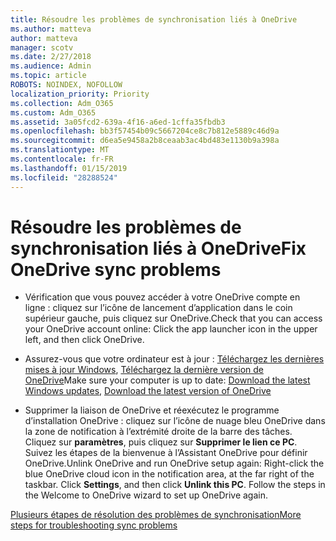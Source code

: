 ```yaml
---
title: Résoudre les problèmes de synchronisation liés à OneDrive
ms.author: matteva
author: matteva
manager: scotv
ms.date: 2/27/2018
ms.audience: Admin
ms.topic: article
ROBOTS: NOINDEX, NOFOLLOW
localization_priority: Priority
ms.collection: Adm_O365
ms.custom: Adm_O365
ms.assetid: 3a05fcd2-639a-4f16-a6ed-1cffa35fbdb3
ms.openlocfilehash: bb3f57454b09c5667204ce8c7b812e5889c46d9a
ms.sourcegitcommit: d6ea5e9458a2b8ceaab3ac4bd483e1130b9a398a
ms.translationtype: MT
ms.contentlocale: fr-FR
ms.lasthandoff: 01/15/2019
ms.locfileid: "28288524"
---
```

# <a name="fix-onedrive-sync-problems"></a><span data-ttu-id="212bf-102">Résoudre les problèmes de synchronisation liés à OneDrive</span><span class="sxs-lookup"><span data-stu-id="212bf-102">Fix OneDrive sync problems</span></span>

- <span data-ttu-id="212bf-103">Vérification que vous pouvez accéder à votre OneDrive compte en ligne : cliquez sur l’icône de lancement d’application dans le coin supérieur gauche, puis cliquez sur OneDrive.</span><span class="sxs-lookup"><span data-stu-id="212bf-103">Check that you can access your OneDrive account online: Click the app launcher icon in the upper left, and then click OneDrive.</span></span>
    
- <span data-ttu-id="212bf-104">Assurez-vous que votre ordinateur est à jour : [Téléchargez les dernières mises à jour Windows](http://go.microsoft.com/fwlink/p/?LinkId=825773), [Téléchargez la dernière version de OneDrive](https://go.microsoft.com/fwlink/p/?linkid=844652)</span><span class="sxs-lookup"><span data-stu-id="212bf-104">Make sure your computer is up to date: [Download the latest Windows updates](http://go.microsoft.com/fwlink/p/?LinkId=825773), [Download the latest version of OneDrive](https://go.microsoft.com/fwlink/p/?linkid=844652)</span></span>
    
- <span data-ttu-id="212bf-p101">Supprimer la liaison de OneDrive et réexécutez le programme d’installation OneDrive : cliquez sur l’icône de nuage bleu OneDrive dans la zone de notification à l’extrémité droite de la barre des tâches. Cliquez sur **paramètres**, puis cliquez sur **Supprimer le lien ce PC**. Suivez les étapes de la bienvenue à l’Assistant OneDrive pour définir OneDrive.</span><span class="sxs-lookup"><span data-stu-id="212bf-p101">Unlink OneDrive and run OneDrive setup again: Right-click the blue OneDrive cloud icon in the notification area, at the far right of the taskbar. Click **Settings**, and then click **Unlink this PC**. Follow the steps in the Welcome to OneDrive wizard to set up OneDrive again.</span></span>
    
[<span data-ttu-id="212bf-108">Plusieurs étapes de résolution des problèmes de synchronisation</span><span class="sxs-lookup"><span data-stu-id="212bf-108">More steps for troubleshooting sync problems</span></span>](https://go.microsoft.com/fwlink/?linkid=866431)
  


